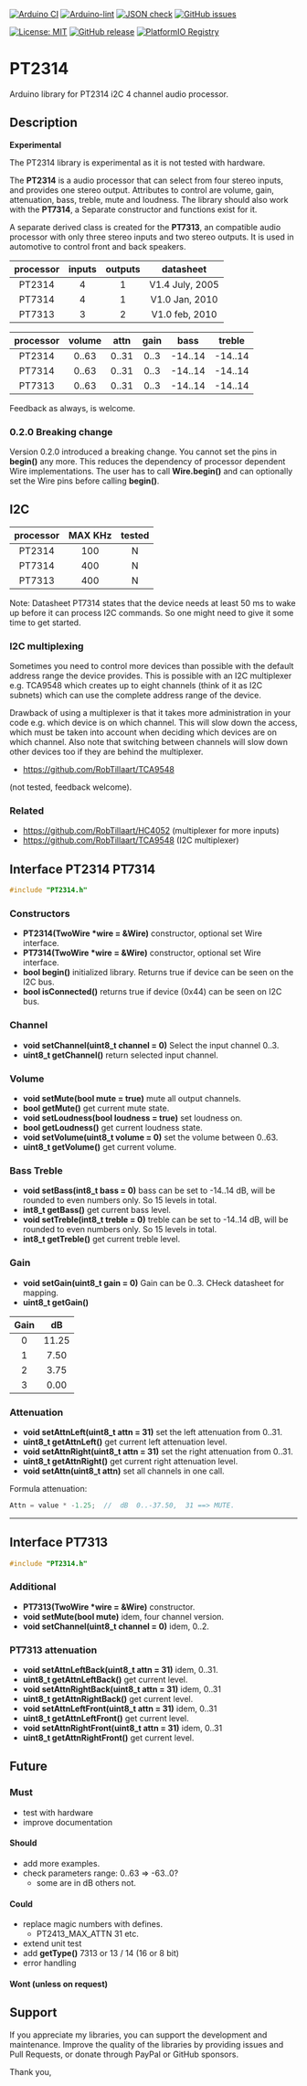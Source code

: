 
[![Arduino CI](https://github.com/RobTillaart/PT2314/workflows/Arduino%20CI/badge.svg)](https://github.com/marketplace/actions/arduino_ci)
[![Arduino-lint](https://github.com/RobTillaart/PT2314/actions/workflows/arduino-lint.yml/badge.svg)](https://github.com/RobTillaart/PT2314/actions/workflows/arduino-lint.yml)
[![JSON check](https://github.com/RobTillaart/PT2314/actions/workflows/jsoncheck.yml/badge.svg)](https://github.com/RobTillaart/PT2314/actions/workflows/jsoncheck.yml)
[![GitHub issues](https://img.shields.io/github/issues/RobTillaart/PT2314.svg)](https://github.com/RobTillaart/PT2314/issues)

[![License: MIT](https://img.shields.io/badge/license-MIT-green.svg)](https://github.com/RobTillaart/PT2314/blob/master/LICENSE)
[![GitHub release](https://img.shields.io/github/release/RobTillaart/PT2314.svg?maxAge=3600)](https://github.com/RobTillaart/PT2314/releases)
[![PlatformIO Registry](https://badges.registry.platformio.org/packages/robtillaart/library/PT2314.svg)](https://registry.platformio.org/libraries/robtillaart/PT2314)


# PT2314

Arduino library for PT2314 i2C 4 channel audio processor.


## Description

**Experimental**

The PT2314 library is experimental as it is not tested with hardware.

The **PT2314** is a audio processor that can select from four stereo
inputs, and provides one stereo output.
Attributes to control are volume, gain, attenuation, bass, treble,
mute and loudness.
The library should also work with the **PT7314**, a Separate constructor
and functions exist for it.

A separate derived class is created for the **PT7313**, an compatible
audio processor with only three stereo inputs and two stereo outputs.
It is used in automotive to control front and back speakers.

|  processor  |  inputs  |  outputs  |  datasheet        |
|:-----------:|:--------:|:---------:|:-----------------:|
|    PT2314   |    4     |    1      |  V1.4 July, 2005  |
|    PT7314   |    4     |    1      |  V1.0 Jan,  2010  |
|    PT7313   |    3     |    2      |  V1.0 feb,  2010  |


|  processor  |  volume  |  attn   |  gain  |  bass     |  treble   |
|:-----------:|:--------:|:-------:|:------:|:---------:|:---------:|
|    PT2314   |   0..63  |  0..31  |  0..3  |  -14..14  |  -14..14  |
|    PT7314   |   0..63  |  0..31  |  0..3  |  -14..14  |  -14..14  |
|    PT7313   |   0..63  |  0..31  |  0..3  |  -14..14  |  -14..14  |


Feedback as always, is welcome.


### 0.2.0 Breaking change

Version 0.2.0 introduced a breaking change.
You cannot set the pins in **begin()** any more.
This reduces the dependency of processor dependent Wire implementations.
The user has to call **Wire.begin()** and can optionally set the Wire pins
before calling **begin()**.


## I2C

|  processor  |  MAX KHz |  tested  |
|:-----------:|:--------:|:--------:|
|    PT2314   |   100    |    N     |
|    PT7314   |   400    |    N     |
|    PT7313   |   400    |    N     |


Note: Datasheet PT7314 states that the device needs at least 50 ms
to wake up before it can process I2C commands.
So one might need to give it some time to get started.


### I2C multiplexing

Sometimes you need to control more devices than possible with the default
address range the device provides.
This is possible with an I2C multiplexer e.g. TCA9548 which creates up
to eight channels (think of it as I2C subnets) which can use the complete
address range of the device.

Drawback of using a multiplexer is that it takes more administration in
your code e.g. which device is on which channel.
This will slow down the access, which must be taken into account when
deciding which devices are on which channel.
Also note that switching between channels will slow down other devices
too if they are behind the multiplexer.

- https://github.com/RobTillaart/TCA9548

(not tested, feedback welcome).


### Related

- https://github.com/RobTillaart/HC4052 (multiplexer for more inputs)
- https://github.com/RobTillaart/TCA9548 (I2C multiplexer)


## Interface PT2314 PT7314

```cpp
#include "PT2314.h"
```

### Constructors

- **PT2314(TwoWire \*wire = &Wire)** constructor, optional set Wire interface.
- **PT7314(TwoWire \*wire = &Wire)** constructor, optional set Wire interface.
- **bool begin()** initialized library.
Returns true if device can be seen on the I2C bus.
- **bool isConnected()** returns true if device (0x44) can be seen on I2C bus.

### Channel

- **void setChannel(uint8_t channel = 0)** Select the input channel 0..3.
- **uint8_t getChannel()** return selected input channel.

### Volume

- **void setMute(bool mute = true)** mute all output channels.
- **bool getMute()** get current mute state.
- **void setLoudness(bool loudness = true)** set loudness on.
- **bool getLoudness()** get current loudness state.
- **void setVolume(uint8_t volume = 0)** set the volume between 0..63.
- **uint8_t getVolume()** get current volume.

### Bass Treble

- **void setBass(int8_t bass = 0)** bass can be set to -14..14 dB,
will be rounded to even numbers only. So 15 levels in total.
- **int8_t getBass()** get current bass level.
- **void setTreble(int8_t treble = 0)** treble can be set to -14..14 dB,
will be rounded to even numbers only. So 15 levels in total.
- **int8_t getTreble()** get current treble level.

### Gain

- **void setGain(uint8_t gain = 0)**  Gain can be 0..3.
CHeck datasheet for mapping.
- **uint8_t getGain()**

|  Gain  |   dB   |
|:------:|:------:|
|    0   |  11.25 |
|    1   |   7.50 |
|    2   |   3.75 |
|    3   |   0.00 |


### Attenuation

- **void setAttnLeft(uint8_t attn = 31)** set the left attenuation from 0..31.
- **uint8_t getAttnLeft()** get current left attenuation level.
- **void setAttnRight(uint8_t attn = 31)** set the right attenuation from 0..31.
- **uint8_t getAttnRight()** get current right attenuation level.
- **void setAttn(uint8_t attn)** set all channels in one call.


Formula attenuation:
```cpp
Attn = value * -1.25;  //  dB  0..-37.50,  31 ==> MUTE.
```

----

## Interface PT7313

```cpp
#include "PT2314.h"
```

### Additional

- **PT7313(TwoWire \*wire = &Wire)** constructor.
- **void setMute(bool mute)** idem, four channel version.
- **void setChannel(uint8_t channel = 0)** idem, 0..2.

### PT7313 attenuation

- **void setAttnLeftBack(uint8_t attn = 31)** idem, 0..31.
- **uint8_t getAttnLeftBack()** get current level.
- **void setAttnRightBack(uint8_t attn = 31)** idem, 0..31
- **uint8_t getAttnRightBack()** get current level.
- **void setAttnLeftFront(uint8_t attn = 31)** idem, 0..31
- **uint8_t getAttnLeftFront()** get current level.
- **void setAttnRightFront(uint8_t attn = 31)** idem, 0..31
- **uint8_t getAttnRightFront()** get current level.


## Future

### Must

- test with hardware
- improve documentation

#### Should

- add more examples.
- check parameters range:  0..63 => -63..0?
  - some are in dB others not.

#### Could

- replace magic numbers with defines.
  - PT2413_MAX_ATTN  31   etc.
- extend unit test
- add **getType()** 7313  or 13 / 14  (16 or 8 bit)
- error handling

#### Wont (unless on request)


## Support

If you appreciate my libraries, you can support the development and maintenance.
Improve the quality of the libraries by providing issues and Pull Requests, or
donate through PayPal or GitHub sponsors.

Thank you,

